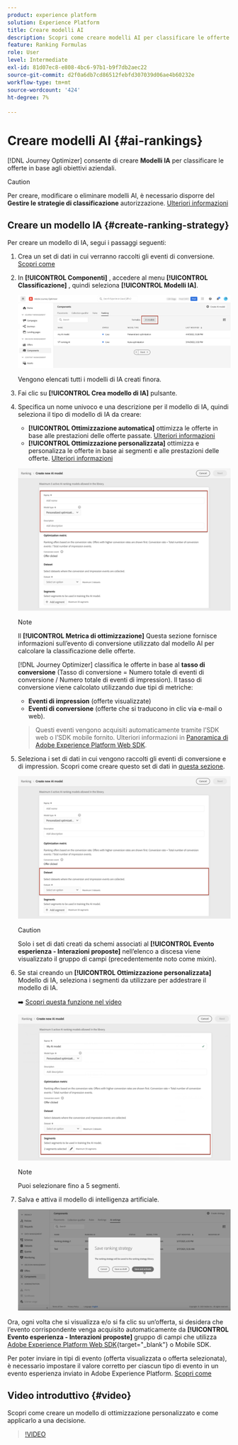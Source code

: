 ```yaml
---
product: experience platform
solution: Experience Platform
title: Creare modelli AI
description: Scopri come creare modelli AI per classificare le offerte
feature: Ranking Formulas
role: User
level: Intermediate
exl-id: 81d07ec8-e808-4bc6-97b1-b9f7db2aec22
source-git-commit: d2f0a6db7cd86512febfd307039d06ae4b60232e
workflow-type: tm+mt
source-wordcount: '424'
ht-degree: 7%

---
```


# Creare modelli AI {#ai-rankings}

[!DNL Journey Optimizer] consente di creare **Modelli IA** per classificare le offerte in base agli obiettivi aziendali.

>[!CAUTION]
>
>Per creare, modificare o eliminare modelli AI, è necessario disporre del **Gestire le strategie di classificazione** autorizzazione. [Ulteriori informazioni](../../administration/high-low-permissions.md#manage-ranking-strategies)

## Creare un modello IA {#create-ranking-strategy}

Per creare un modello di IA, segui i passaggi seguenti:

1. Crea un set di dati in cui verranno raccolti gli eventi di conversione. [Scopri come](../data-collection/create-dataset.md)

1. In **[!UICONTROL Componenti]** , accedere al menu **[!UICONTROL Classificazione]** , quindi seleziona **[!UICONTROL Modelli IA]**.

   ![](../assets/ai-ranking-list.png)

   Vengono elencati tutti i modelli di IA creati finora.

1. Fai clic su **[!UICONTROL Crea modello di IA]** pulsante.

1. Specifica un nome univoco e una descrizione per il modello di IA, quindi seleziona il tipo di modello di IA da creare:

   * **[!UICONTROL Ottimizzazione automatica]** ottimizza le offerte in base alle prestazioni delle offerte passate. [Ulteriori informazioni](auto-optimization-model.md)
   * **[!UICONTROL Ottimizzazione personalizzata]** ottimizza e personalizza le offerte in base ai segmenti e alle prestazioni delle offerte. [Ulteriori informazioni](personalized-optimization-model.md)

   ![](../assets/ai-ranking-fields.png)

   >[!NOTE]
   >
   >Il **[!UICONTROL Metrica di ottimizzazione]** Questa sezione fornisce informazioni sull’evento di conversione utilizzato dal modello AI per calcolare la classificazione delle offerte.
   >
   >[!DNL Journey Optimizer] classifica le offerte in base al **tasso di conversione** (Tasso di conversione = Numero totale di eventi di conversione / Numero totale di eventi di impression). Il tasso di conversione viene calcolato utilizzando due tipi di metriche:
   >* **Eventi di impression** (offerte visualizzate)
   >* **Eventi di conversione** (offerte che si traducono in clic via e-mail o web).

   >
   >Questi eventi vengono acquisiti automaticamente tramite l’SDK web o l’SDK mobile fornito. Ulteriori informazioni in [Panoramica di Adobe Experience Platform Web SDK](https://experienceleague.adobe.com/docs/experience-platform/edge/home.html?lang=it).

1. Seleziona i set di dati in cui vengono raccolti gli eventi di conversione e di impression. Scopri come creare questo set di dati in [questa sezione](../data-collection/create-dataset.md). <!--This dataset needs to be associated with a schema that must have the **[!UICONTROL Proposition Interactions]** field group (previously known as mixin) associated with it.-->

   ![](../assets/ai-ranking-dataset-id.png)

   >[!CAUTION]
   >
   >Solo i set di dati creati da schemi associati al **[!UICONTROL Evento esperienza - Interazioni proposte]** nell’elenco a discesa viene visualizzato il gruppo di campi (precedentemente noto come mixin).

1. Se stai creando un **[!UICONTROL Ottimizzazione personalizzata]** Modello di IA, seleziona i segmenti da utilizzare per addestrare il modello di IA.

   ➡️ [Scopri questa funzione nel video](#video)

   ![](../assets/ai-ranking-segments.png)

   >[!NOTE]
   >
   >Puoi selezionare fino a 5 segmenti.

1. Salva e attiva il modello di intelligenza artificiale.

   ![](../assets/ai-ranking-save-activate.png)

<!--At this point, you must have:

* created the AI model,
* defined which type of event you want to capture - offer displayed (impression) and/or offer clicked (conversion),
* and in which dataset you want to collect the event data.-->

Ora, ogni volta che si visualizza e/o si fa clic su un’offerta, si desidera che l’evento corrispondente venga acquisito automaticamente da **[!UICONTROL Evento esperienza - Interazioni proposte]** gruppo di campi che utilizza [Adobe Experience Platform Web SDK](https://experienceleague.adobe.com/docs/experience-platform/edge/web-sdk-faq.html#what-is-adobe-experience-platform-web-sdk%3F){target="_blank"} o Mobile SDK.

Per poter inviare in tipi di evento (offerta visualizzata o offerta selezionata), è necessario impostare il valore corretto per ciascun tipo di evento in un evento esperienza inviato in Adobe Experience Platform. [Scopri come](../data-collection/schema-requirement.md)

## Video introduttivo {#video}

Scopri come creare un modello di ottimizzazione personalizzato e come applicarlo a una decisione.

>[!VIDEO](https://video.tv.adobe.com/v/3419954?quality=12)
